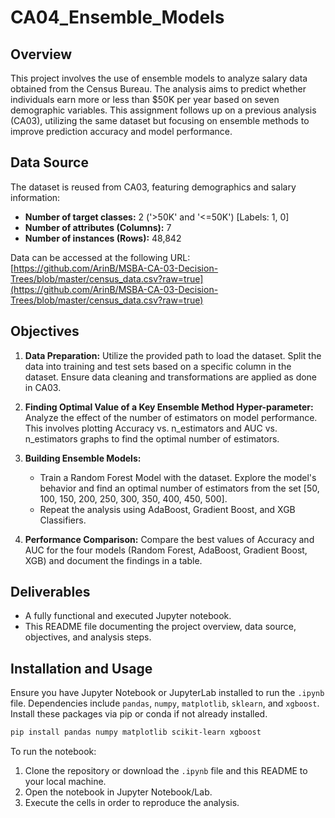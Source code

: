 # CA04_Ensemble_Models

## Overview

This project involves the use of ensemble models to analyze salary data obtained from the Census Bureau. The analysis aims to predict whether individuals earn more or less than $50K per year based on seven demographic variables. This assignment follows up on a previous analysis (CA03), utilizing the same dataset but focusing on ensemble methods to improve prediction accuracy and model performance.

## Data Source

The dataset is reused from CA03, featuring demographics and salary information:

- **Number of target classes:** 2 ('>50K' and '<=50K') [Labels: 1, 0]
- **Number of attributes (Columns):** 7
- **Number of instances (Rows):** 48,842

Data can be accessed at the following URL:
[https://github.com/ArinB/MSBA-CA-03-Decision-Trees/blob/master/census_data.csv?raw=true](https://github.com/ArinB/MSBA-CA-03-Decision-Trees/blob/master/census_data.csv?raw=true)

## Objectives

1. **Data Preparation:** Utilize the provided path to load the dataset. Split the data into training and test sets based on a specific column in the dataset. Ensure data cleaning and transformations are applied as done in CA03.

2. **Finding Optimal Value of a Key Ensemble Method Hyper-parameter:** Analyze the effect of the number of estimators on model performance. This involves plotting Accuracy vs. n_estimators and AUC vs. n_estimators graphs to find the optimal number of estimators.

3. **Building Ensemble Models:**
   - Train a Random Forest Model with the dataset. Explore the model's behavior and find an optimal number of estimators from the set [50, 100, 150, 200, 250, 300, 350, 400, 450, 500].
   - Repeat the analysis using AdaBoost, Gradient Boost, and XGB Classifiers.

4. **Performance Comparison:** Compare the best values of Accuracy and AUC for the four models (Random Forest, AdaBoost, Gradient Boost, XGB) and document the findings in a table.

## Deliverables

- A fully functional and executed Jupyter notebook.
- This README file documenting the project overview, data source, objectives, and analysis steps.

## Installation and Usage

Ensure you have Jupyter Notebook or JupyterLab installed to run the `.ipynb` file. Dependencies include `pandas`, `numpy`, `matplotlib`, `sklearn`, and `xgboost`. Install these packages via pip or conda if not already installed.

```bash
pip install pandas numpy matplotlib scikit-learn xgboost
```

To run the notebook:

1. Clone the repository or download the `.ipynb` file and this README to your local machine.
2. Open the notebook in Jupyter Notebook/Lab.
3. Execute the cells in order to reproduce the analysis.

